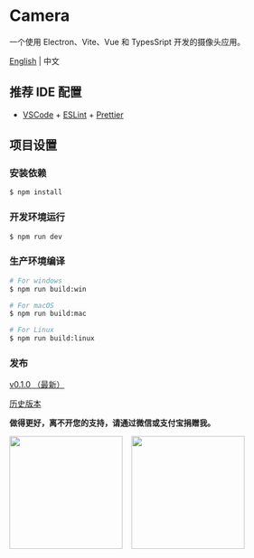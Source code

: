 # Camera

一个使用 Electron、Vite、Vue 和 TypesSript 开发的摄像头应用。

[English](./README.md) | 中文

## 推荐 IDE 配置

- [VSCode](https://code.visualstudio.com/) + [ESLint](https://marketplace.visualstudio.com/items?itemName=dbaeumer.vscode-eslint) + [Prettier](https://marketplace.visualstudio.com/items?itemName=esbenp.prettier-vscode)

## 项目设置

### 安装依赖

```bash
$ npm install
```

### 开发环境运行

```bash
$ npm run dev
```

### 生产环境编译

```bash
# For windows
$ npm run build:win

# For macOS
$ npm run build:mac

# For Linux
$ npm run build:linux
```

### 发布

[v0.1.0 （最新）](https://github.com/xushulang/camera/releases/tag/v0.1.0)

[历史版本](https://github.com/xushulang/camera/releases)

**做得更好，离不开您的支持，请通过微信或支付宝捐赠我。**

<p style="display: flex; gap: 16px">
  <img
    src="https://user-images.githubusercontent.com/52433214/215743605-68f30fcc-fc84-4567-90ad-4d1768ba11ae.png"
    style="width: 200px"
  />
  <img
    src="https://user-images.githubusercontent.com/52433214/215743668-45d95d68-72b1-477b-bd27-eff9403fa88e.png"
    style="width: 200px"
  />
</p>
